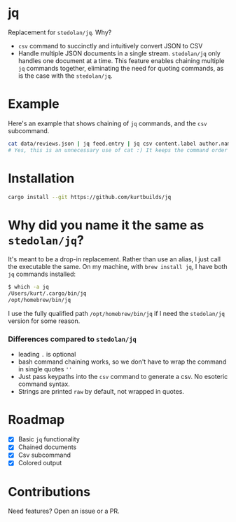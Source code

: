 # jq

Replacement for `stedolan/jq`. Why?

- `csv` command to succinctly and intuitively convert JSON to CSV
- Handle multiple JSON documents in a single stream. `stedolan/jq` only handles one document at a time.
  This feature enables chaining multiple `jq` commands together, eliminating the need for quoting
  commands, as is the case with the `stedolan/jq`.

# Example

Here's an example that shows chaining of `jq` commands, and the `csv` subcommand.

```bash
cat data/reviews.json | jq feed.entry | jq csv content.label author.name.label > ios-reviews.csv
# Yes, this is an unnecessary use of cat :) It keeps the command order same as stream order.
```

# Installation

```bash
cargo install --git https://github.com/kurtbuilds/jq
```

# Why did you name it the same as `stedolan/jq`?

It's meant to be a drop-in replacement. Rather than use an alias, I just call the executable the same. On my machine, with `brew install jq`, I have both `jq` commands installed:

```bash
$ which -a jq
/Users/kurt/.cargo/bin/jq
/opt/homebrew/bin/jq
```

I use the fully qualified path `/opt/homebrew/bin/jq` if I need the `stedolan/jq` version for some reason.


### Differences compared to `stedolan/jq`

- leading `.` is optional
- bash command chaining works, so we don't have to wrap the command in single quotes `''`
- Just pass keypaths into the `csv` command to generate a csv. No esoteric command syntax.
- Strings are printed `raw` by default, not wrapped in quotes.

# Roadmap

- [x] Basic `jq` functionality
- [x] Chained documents
- [x] Csv subcommand
- [x] Colored output

# Contributions

Need features? Open an issue or a PR.
